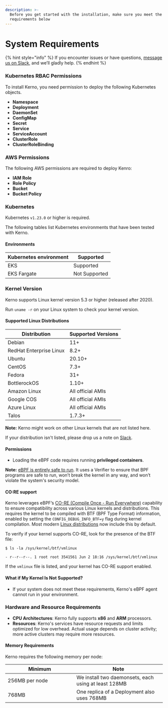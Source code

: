 ```yaml
---
description: >-
  Before you get started with the installation, make sure you meet the
  requirements below
---
```


# System Requirements

{% hint style="info" %}
If you encounter issues or have questions, [message us on Slack](https://join.slack.com/t/kerno-community/shared_invite/zt-2tiblmlpx-c05QvbiOEZ_lWUtxECUKWA), and we’ll gladly help.
{% endhint %}

### **Kubernetes RBAC Permissions**

To install Kerno, you need permission to deploy the following Kubernetes objects.

* **Namespace**
* **Deployment**&#x20;
* **DaemonSet**
* **ConfigMap**
* **Secret**&#x20;
* **Service**
* **ServiceAccount**
* **ClusterRole**
* **ClusterRoleBinding**

### **AWS Permissions**

The following AWS permissions are required to deploy Kenro:

* **IAM Role**
* **Role Policy**
* **Bucket**
* **Bucket Policy**

### **Kubernetes**

Kubernetes `v1.23.0` or higher is required.

The following tables list Kubernetes environments that have been tested with Kerno.

#### **Environments**

| Kubernetes environment | Supported     |
| ---------------------- | ------------- |
| EKS                    | Supported     |
| EKS Fargate            | Not Supported |

### **Kernel Version**

Kerno supports Linux kernel version 5.3 or higher (released after 2020).

Run `uname -r` on your Linux system to check your kernel version.

#### **Supported Linux Distributions**

| Distribution            | Supported Versions |
| ----------------------- | ------------------ |
| Debian                  | 11+                |
| RedHat Enterprise Linux | 8.2+               |
| Ubuntu                  | 20.10+             |
| CentOS                  | 7.3+               |
| Fedora                  | 31+                |
| BottlerockOS            | 1.10+              |
| Amazon Linux            | All official AMIs  |
| Google COS              | All official AMIs  |
| Azure Linux             | All official AMIs  |
| Talos                   | 1.7.3+             |

**Note:** Kerno might work on other Linux kernels that are not listed here.

If your distribution isn't listed, please drop us a note on [Slack](https://join.slack.com/t/kerno-community/shared_invite/zt-2tiblmlpx-c05QvbiOEZ_lWUtxECUKWA).

#### **Permissions**

* Loading the eBPF code requires running **privileged containers**.

**Note:** [eBPF is entirely safe to run](https://docs.ebpf.io/linux/concepts/verifier/). It uses a Verifier to ensure that BPF programs are safe to run, won’t break the kernel in any way, and won’t violate the system's security model.

#### **CO:RE support**

Kerno leverages eBPF’s [CO-RE (Compile Once - Run Everywhere)](https://nakryiko.com/posts/bpf-portability-and-co-re/) capability to ensure compatibility across various Linux kernels and distributions. This requires the kernel to be compiled with BTF (BPF Type Format) information, enabled by setting the `CONFIG_DEBUG_INFO_BTF=y` flag during kernel compilation. Most modern [Linux distributions](https://github.com/libbpf/libbpf#bpf-co-re-compile-once--run-everywhere) now include this by default.

To verify if your kernel supports CO-RE, look for the presence of the BTF file:

```
$ ls -la /sys/kernel/btf/vmlinux

- r--r--r--. 1 root root 3541561 Jun 2 18:16 /sys/kernel/btf/vmlinux
```

If the `vmlinux` file is listed, and your kernel has CO-RE support enabled.

#### **What if My Kernel Is Not Supported?**

* If your system does not meet these requirements, Kerno's eBPF agent cannot run in your environment.

### **Hardware and Resource Requirements**

* **CPU Architectures**: Kerno fully supports **x86** and **ARM** processors.
* **Resources**: Kerno's services have resource requests and limits optimized for low overhead. Actual usage depends on cluster activity; more active clusters may require more resources.

#### **Memory Requirements**

Kerno requires the following memory per node:

<table><thead><tr><th width="204">Minimum</th><th>Note</th></tr></thead><tbody><tr><td>256MB per node</td><td>We install two daemonsets, each using at least 128MB</td></tr><tr><td>768MB</td><td>One replica of a Deployment also uses 768MB</td></tr></tbody></table>
